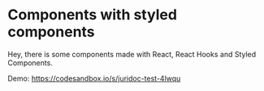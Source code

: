 # Components with styled components
 
Hey, there is some components made with React, React Hooks and Styled Components.

Demo: https://codesandbox.io/s/juridoc-test-4lwqu
